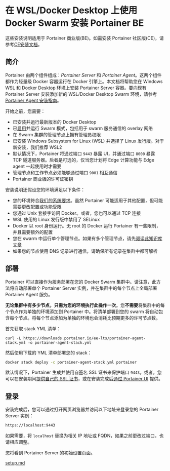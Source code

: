 # 在 WSL/Docker Desktop 上使用 Docker Swarm 安装 Portainer BE

这些安装说明适用于 Portainer 商业版(BE)。如需安装 Portainer 社区版(CE)，请参考[CE安装文档](../../../install-ce/server/swarm/wsl.md)。

## 简介

Portainer 由两个组件组成：_Portainer Server_ 和 _Portainer Agent_。这两个组件都作为轻量级 Docker 容器运行在 Docker 引擎上。本文档将帮助您在 Windows WSL 和 Docker Desktop 环境上安装 Portainer Server 容器。要向现有 Portainer Server 安装添加新的 WSL/Docker Desktop Swarm 环境，请参考[Portainer Agent 安装指南](../../../../admin/environments/add/swarm/agent.md)。

开始之前，您需要：

* 已安装并运行最新版本的 Docker Desktop
* 已[启用](https://docs.docker.com/engine/swarm/swarm-mode/)并运行 Swarm 模式，包括用于 swarm 服务通信的 overlay 网络
* 在 Swarm 集群的管理节点上拥有管理员权限
* 已安装 Windows Subsystem for Linux (WSL) 并选择了 Linux 发行版。对于新安装，我们推荐 WSL2
* 默认情况下，Portainer 将通过端口 `9443` 暴露 UI，并通过端口 `8000` 暴露 TCP 隧道服务器。后者是可选的，仅当您计划将 Edge 计算功能与 Edge agent 一起使用时才需要
* 管理节点和工作节点必须能够通过端口 `9001` 相互通信
* Portainer 商业版的许可证密钥

安装说明还假设您的环境满足以下条件：

* 您的环境符合[我们的系统要求](../../../requirements-and-prerequisites.md)。虽然 Portainer 可能适用于其他配置，但可能需要更改配置或功能受限
* 您通过 Unix 套接字访问 Docker。或者，您也可以通过 TCP 连接
* WSL 使用的 Linux 发行版中禁用了 SELinux
* Docker 以 root 身份运行。无 root 的 Docker 运行 Portainer 有一些限制，并且需要额外的配置
* 您在 swarm 中运行单个管理节点。如果有多个管理节点，请先[阅读此知识库文章](https://portal.portainer.io/knowledge/how-can-i-ensure-portainers-configuration-is-retained)
* 如果您的节点使用 DNS 记录进行通信，请确保所有记录在集群中都可解析

## 部署

Portainer 可以直接作为服务部署在您的 Docker Swarm 集群中。请注意，此方法将自动部署单个 Portainer Server 实例，并在集群中的每个节点上全局部署 Portainer Agent 服务。

**无论集群中有多少节点，只需为您的环境执行此操作一次**。您**不需要**将集群中的每个节点作为单独的环境添加到 Portainer 中。将清单部署到您的 swarm 将自动包含每个节点。将每个节点添加为单独的环境也会消耗比预期更多的许可节点数。

首先获取 stack YML 清单：

```
curl -L https://downloads.portainer.io/ee-lts/portainer-agent-stack.yml -o portainer-agent-stack.yml
```

然后使用下载的 YML 清单部署您的 stack：

```bash
docker stack deploy -c portainer-agent-stack.yml portainer
```

默认情况下，Portainer 生成并使用自签名 SSL 证书来保护端口 `9443`。或者，您可以在安装期间[提供自己的 SSL 证书](../../../../advanced/ssl.md#using-your-own-ssl-certificate-on-docker-swarm)，或在安装完成后[通过 Portainer UI](../../../../admin/settings/#ssl-certificate) 提供。

## 登录

安装完成后，您可以通过打开网页浏览器并访问以下地址来登录您的 Portainer Server 实例：

```bash
https://localhost:9443
```

如果需要，将 `localhost` 替换为相关 IP 地址或 FQDN，如果之前更改过端口，也请相应调整。

您将看到 Portainer Server 的初始设置页面。

[setup.md](../setup.md)

